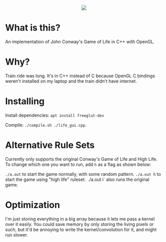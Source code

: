 
<center> <!-- you will depricate this tag over my cold dead body -->
	<img src=./gameoflife_cropped.gif></img>
</center>


# What is this?
An implementation of John Conway's Game of Life in C++ with OpenGL. 

# Why?
Train ride was long. It's in C++ instead of C because OpenGL C bindings weren't installed
on my laptop and the train didn't have internet.

# Installing
Install dependencies:
`apt install freeglut-dev`

Compile:
`./compile.sh ./life_gui.cpp`.

# Alternative Rule Sets
Currently only supports the original Conway's Game of Life and High Life. To change
which one you want to run, add `h` as a flag as shown below:

`./a.out` to start the game normally, with some random pattern.
`./a.out h` to start the game using "high life" ruleset.`
`./a.out i` also runs the original game.

# Optimization
I'm just storing everything in a big array because it lets me pass a kernel over
it easily. You could save memory by only storing the living pixels or such, but
it'd be annoying to write the kernel/convolution for it, and might run slower.

